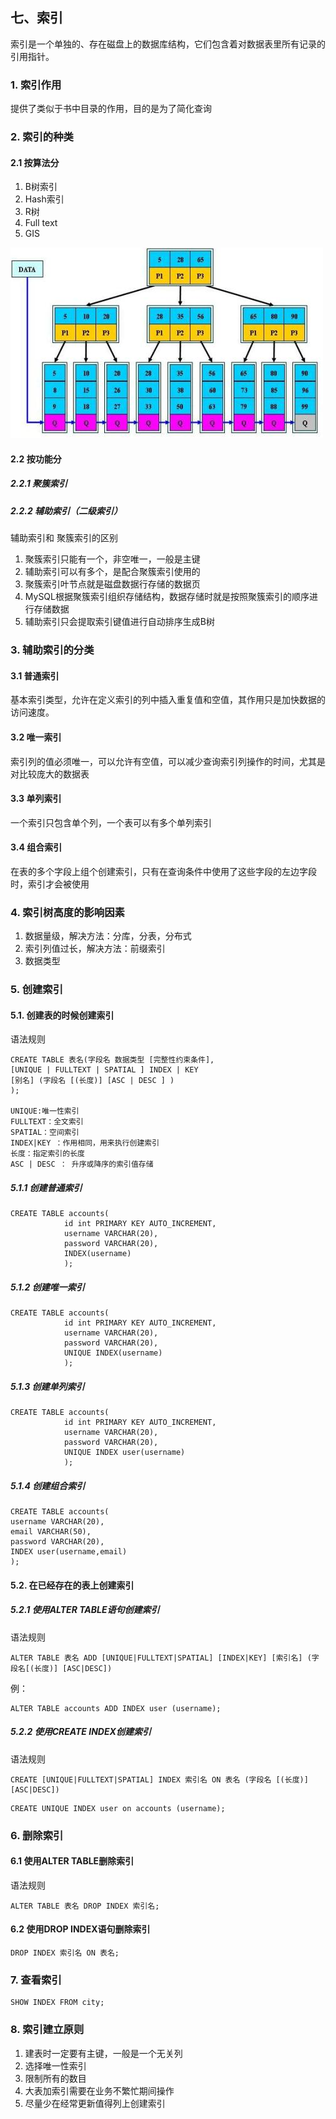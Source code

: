## 七、索引

索引是一个单独的、存在磁盘上的数据库结构，它们包含着对数据表里所有记录的引用指针。

### 1. 索引作用

提供了类似于书中目录的作用，目的是为了简化查询

### 2. 索引的种类

#### 2.1 按算法分

1. B树索引
2. Hash索引
3. R树
4. Full text
5. GIS

![Btree](Btree-1592398560070.jpg)

#### 2.2 按功能分

##### 2.2.1 聚簇索引

##### 2.2.2 辅助索引（二级索引）

辅助索引和 聚簇索引的区别

1. 聚簇索引只能有一个，非空唯一，一般是主键
2. 辅助索引可以有多个，是配合聚簇索引使用的
3. 聚簇索引叶节点就是磁盘数据行存储的数据页
4. MySQL根据聚簇索引组织存储结构，数据存储时就是按照聚簇索引的顺序进行存储数据
5. 辅助索引只会提取索引键值进行自动排序生成B树

### 3. 辅助索引的分类

#### 3.1 普通索引

基本索引类型，允许在定义索引的列中插入重复值和空值，其作用只是加快数据的访问速度。

#### 3.2 唯一索引

索引列的值必须唯一，可以允许有空值，可以减少查询索引列操作的时间，尤其是对比较庞大的数据表

#### 3.3 单列索引

一个索引只包含单个列，一个表可以有多个单列索引

#### 3.4 组合索引

在表的多个字段上组个创建索引，只有在查询条件中使用了这些字段的左边字段时，索引才会被使用

### 4. 索引树高度的影响因素

1. 数据量级，解决方法：分库，分表，分布式
2. 索引列值过长，解决方法：前缀索引
3. 数据类型

### 5. 创建索引

#### 5.1. 创建表的时候创建索引

语法规则

```mysql
CREATE TABLE 表名(字段名 数据类型 [完整性约束条件],
[UNIQUE | FULLTEXT | SPATIAL ] INDEX | KEY
[别名] (字段名 [(长度)] [ASC | DESC ] )
);

UNIQUE:唯一性索引
FULLTEXT：全文索引
SPATIAL：空间索引
INDEX|KEY ：作用相同，用来执行创建索引
长度：指定索引的长度
ASC | DESC ： 升序或降序的索引值存储
```

##### 5.1.1 创建普通索引

```mysql
CREATE TABLE accounts(
            id int PRIMARY KEY AUTO_INCREMENT,
            username VARCHAR(20),
            password VARCHAR(20),
            INDEX(username)
            );
```

##### 5.1.2 创建唯一索引

```mysql
CREATE TABLE accounts(
            id int PRIMARY KEY AUTO_INCREMENT,
            username VARCHAR(20),
            password VARCHAR(20),
            UNIQUE INDEX(username)
            );
```

##### 5.1.3 创建单列索引

```mysql
CREATE TABLE accounts(
            id int PRIMARY KEY AUTO_INCREMENT,
            username VARCHAR(20),
            password VARCHAR(20),
            UNIQUE INDEX user(username)
            );
```

##### 5.1.4 创建组合索引

```mysql
CREATE TABLE accounts(
username VARCHAR(20),
email VARCHAR(50),
password VARCHAR(20),
INDEX user(username,email)
);
```

#### 5.2.  在已经存在的表上创建索引

##### 5.2.1 使用ALTER TABLE语句创建索引

语法规则

```mysql
ALTER TABLE 表名 ADD [UNIQUE|FULLTEXT|SPATIAL] [INDEX|KEY] [索引名] (字段名[(长度)] [ASC|DESC])
```

例：

```mysql
ALTER TABLE accounts ADD INDEX user (username);
```

##### 5.2.2 使用CREATE INDEX创建索引

语法规则

```mysql
CREATE [UNIQUE|FULLTEXT|SPATIAL] INDEX 索引名 ON 表名 (字段名 [(长度)] [ASC|DESC])
```

```mysql
CREATE UNIQUE INDEX user on accounts (username);
```

### 6. 删除索引

#### 6.1 使用ALTER TABLE删除索引

语法规则

```mysql
ALTER TABLE 表名 DROP INDEX 索引名;
```

#### 6.2 使用DROP INDEX语句删除索引

```mysql
DROP INDEX 索引名 ON 表名;
```

### 7. 查看索引

```mysql
SHOW INDEX FROM city;
```

### 8. 索引建立原则

1. 建表时一定要有主键，一般是一个无关列
2. 选择唯一性索引
3. 限制所有的数目
4. 大表加索引需要在业务不繁忙期间操作
5. 尽量少在经常更新值得列上创建索引